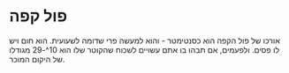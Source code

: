 # פול קפה

אורכו של פול הקפה הוא כסנטימטר - והוא למעשה פרי שדומה לשעועית. הוא חום ויש לו
פסים. ולפעמים, אם תבהו בו אתם עשויים לשכוח שהקוטר שלו הוא 10^-29 מגודלו של היקום
המוכר.
